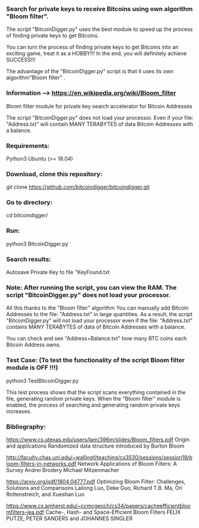 ### Search for private keys to receive Bitcoins using own algorithm "Bloom filter".

The script "BitcoinDigger.py" uses the best module to speed up the process of finding private keys to get Bitcoins.

You can turn the process of finding private keys to get Bitcoins into an exciting game, treat it as a HOBBY!!!
In the end, you will definitely achieve SUCCESS!!!

The advantage of the "BitcoinDigger.py" script is that it uses its own algorithm"Bloom filter" .

### Information  -->  https://en.wikipedia.org/wiki/Bloom_filter

Bloom filter module for private key search accelerator for Bitcoin Addresses

The script "BitcoinDigger.py" does not load your processor. Even if your file: "Address.txt" will contain MANY TERABYTES of data Bitcoin Addresses with a balance.

### Requirements:

Python3
Ubuntu (>= 18.04)


### Download, clone this repository:

git clone https://github.com/bitcoindigger/bitcoindigger.git

### Go to directory:

cd bitcoindigger/

### Run:

python3 BitcoinDigger.py


### Search results:
Autosave Private Key to file "KeyFound.txt


### Note: After running the script, you can view the RAM. The script "BitcoinDigger.py" does not load your processor.
All this thanks to the "Bloom filter" algorithm
You can manually add Bitcoin Addresses to the file: "Address.txt" in large quantities.
As a result, the script "BitcoinDigger.py" will not load your processor even if the file: "Address.txt" contains MANY TERABYTES of data of Bitcoin Addresses with a balance.
 
You can check and see "Address+Balance.txt" how many BTC coins each Bitcoin Address owns.


### Test Case: (To test the functionality of the script Bloom filter module is OFF !!!)

python3 TestBitcoinDigger.py

This test process shows that the script scans everything contained in the file, generating random private keys.
When the "Bloom filter" module is enabled, the process of searching and generating random private keys increases.




### Bibliography:


https://www.cs.utexas.edu/users/lam/396m/slides/Bloom_filters.pdf
Origin and applications Randomized data structure introduced by Burton Bloom





http://faculty.chas.uni.edu/~wallingf/teaching/cs3530/sessions/session19/bloom-filters-in-networks.pdf
Network Applications of Bloom Filters: A Survey
Andrei Brodery Michael Mitzenmacher




https://arxiv.org/pdf/1804.04777.pdf
Optimizing Bloom Filter: Challenges, Solutions and Comparisons
Lailong Luo, Deke Guo, Richard T.B. Ma, Ori Rottenstreich, and Xueshan Luo



https://www.cs.amherst.edu/~ccmcgeoch/cs34/papers/cacheefficientbloomfilters-jea.pdf
Cache-, Hash- and Space-Efficient Bloom Filters
FELIX PUTZE, PETER SANDERS and JOHANNES SINGLER






















<!--
**BITCOINDIGGER/bitcoindigger** is a ✨ _special_ ✨ repository because its `README.md` (this file) appears on your GitHub profile.

Here are some ideas to get you started:

- 🔭 I’m currently working on ...
- 🌱 I’m currently learning ...
- 👯 I’m looking to collaborate on ...
- 🤔 I’m looking for help with ...
- 💬 Ask me about ...
- 📫 How to reach me: ...
- 😄 Pronouns: ...
- ⚡ Fun fact: ...
-->
